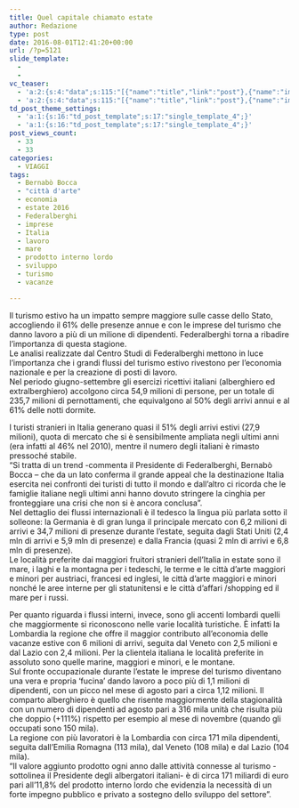 ```yaml
---
title: Quel capitale chiamato estate
author: Redazione
type: post
date: 2016-08-01T12:41:20+00:00
url: /?p=5121
slide_template:
  - 
  - 
vc_teaser:
  - 'a:2:{s:4:"data";s:115:"[{"name":"title","link":"post"},{"name":"image","image":"featured","link":"none"},{"name":"text","mode":"excerpt"}]";s:7:"bgcolor";s:0:"";}'
  - 'a:2:{s:4:"data";s:115:"[{"name":"title","link":"post"},{"name":"image","image":"featured","link":"none"},{"name":"text","mode":"excerpt"}]";s:7:"bgcolor";s:0:"";}'
td_post_theme_settings:
  - 'a:1:{s:16:"td_post_template";s:17:"single_template_4";}'
  - 'a:1:{s:16:"td_post_template";s:17:"single_template_4";}'
post_views_count:
  - 33
  - 33
categories:
  - VIAGGI
tags:
  - Bernabò Bocca
  - "città d'arte"
  - economia
  - estate 2016
  - Federalberghi
  - imprese
  - Italia
  - lavoro
  - mare
  - prodotto interno lordo
  - sviluppo
  - turismo
  - vacanze

---
```

Il turismo estivo ha un impatto sempre maggiore sulle casse dello Stato, accogliendo il 61% delle presenze annue e con le imprese del turismo che danno lavoro a più di un milione di dipendenti. Federalberghi torna a ribadire l&#8217;importanza di questa stagione.  
Le analisi realizzate dal Centro Studi di Federalberghi mettono in luce l’importanza che i grandi flussi del turismo estivo rivestono per l’economia nazionale e per la creazione di posti di lavoro.  
Nel periodo giugno-settembre gli esercizi ricettivi italiani (alberghiero ed extralberghiero) accolgono circa 54,9 milioni di persone, per un totale di 235,7 milioni di pernottamenti, che equivalgono al 50% degli arrivi annui e al 61% delle notti dormite.

I turisti stranieri in Italia generano quasi il 51% degli arrivi estivi (27,9 milioni), quota di mercato che si è sensibilmente ampliata negli ultimi anni (era infatti al 46% nel 2010), mentre il numero degli italiani è rimasto pressoché stabile.  
“Si tratta di un trend -commenta il Presidente di Federalberghi, Bernabò Bocca &#8211; che da un lato conferma il grande appeal che la destinazione Italia esercita nei confronti dei turisti di tutto il mondo e dall’altro ci ricorda che le famiglie italiane negli ultimi anni hanno dovuto stringere la cinghia per fronteggiare una crisi che non si è ancora conclusa”.  
Nel dettaglio dei flussi internazionali è il tedesco la lingua più parlata sotto il solleone: la Germania è di gran lunga il principale mercato con 6,2 milioni di arrivi e 34,7 milioni di presenze durante l’estate, seguita dagli Stati Uniti (2,4 mln di arrivi e 5,9 mln di presenze) e dalla Francia (quasi 2 mln di arrivi e 6,8 mln di presenze).  
Le località preferite dai maggiori fruitori stranieri dell’Italia in estate sono il mare, i laghi e la montagna per i tedeschi, le terme e le città d’arte maggiori e minori per austriaci, francesi ed inglesi, le città d’arte maggiori e minori nonché le aree interne per gli statunitensi e le città d’affari /shopping ed il mare per i russi.

Per quanto riguarda i flussi interni, invece, sono gli accenti lombardi quelli che maggiormente si riconoscono nelle varie località turistiche. È infatti la Lombardia la regione che offre il maggior contributo all’economia delle vacanze estive con 6 milioni di arrivi, seguita dal Veneto con 2,5 milioni e dal Lazio con 2,4 milioni. Per la clientela italiana le località preferite in assoluto sono quelle marine, maggiori e minori, e le montane.  
Sul fronte occupazionale durante l’estate le imprese del turismo diventano una vera e propria ‘fucina’ dando lavoro a poco più di 1,1 milioni di dipendenti, con un picco nel mese di agosto pari a circa 1,12 milioni. Il comparto alberghiero è quello che risente maggiormente della stagionalità con un numero di dipendenti ad agosto pari a 316 mila unità che risulta più che doppio (+111%) rispetto per esempio al mese di novembre (quando gli occupati sono 150 mila).  
La regione con più lavoratori è la Lombardia con circa 171 mila dipendenti, seguita dall’Emilia Romagna (113 mila), dal Veneto (108 mila) e dal Lazio (104 mila).  
“Il valore aggiunto prodotto ogni anno dalle attività connesse al turismo -sottolinea il Presidente degli albergatori italiani- è di circa 171 miliardi di euro pari all’11,8% del prodotto interno lordo che evidenzia la necessità di un forte impegno pubblico e privato a sostegno dello sviluppo del settore”.